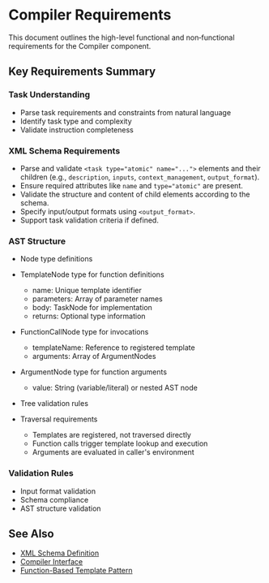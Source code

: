 # Compiler Requirements

This document outlines the high-level functional and non‑functional requirements for the Compiler component.

## Key Requirements Summary

### Task Understanding
- Parse task requirements and constraints from natural language
- Identify task type and complexity  
- Validate instruction completeness

### XML Schema Requirements
- Parse and validate `<task type="atomic" name="...">` elements and their children (e.g., `description`, `inputs`, `context_management`, `output_format`).
- Ensure required attributes like `name` and `type="atomic"` are present.
- Validate the structure and content of child elements according to the schema.
- Specify input/output formats using `<output_format>`.
- Support task validation criteria if defined.

### AST Structure  
- Node type definitions
- TemplateNode type for function definitions
  - name: Unique template identifier
  - parameters: Array of parameter names
  - body: TaskNode for implementation
  - returns: Optional type information
  
- FunctionCallNode type for invocations
  - templateName: Reference to registered template
  - arguments: Array of ArgumentNodes
  
- ArgumentNode type for function arguments
  - value: String (variable/literal) or nested AST node
  
- Tree validation rules
- Traversal requirements
  - Templates are registered, not traversed directly
  - Function calls trigger template lookup and execution
  - Arguments are evaluated in caller's environment

### Validation Rules
- Input format validation
- Schema compliance
- AST structure validation

## See Also

- [XML Schema Definition](../../../system/contracts/protocols.md)
- [Compiler Interface](../api/interfaces.md)
- [Function-Based Template Pattern](../../../system/architecture/decisions/completed/012-function-based-templates.md)
